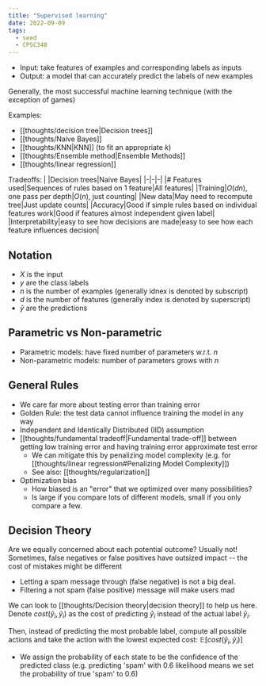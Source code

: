 ```yaml
---
title: "Supervised learning"
date: 2022-09-09
tags:
  - seed
  - CPSC340
---
```


- Input: take features of examples and corresponding labels as inputs
- Output: a model that can accurately predict the labels of new examples

Generally, the most successful machine learning technique (with the exception of games)

Examples:

- [[thoughts/decision tree|Decision trees]]
- [[thoughts/Naive Bayes]]
- [[thoughts/KNN|KNN]] (to fit an appropriate $k$)
- [[thoughts/Ensemble method|Ensemble Methods]]
- [[thoughts/linear regression]]

Tradeoffs:
| |Decision trees|Naive Bayes|
|-|-|-|
|# Features used|Sequences of rules based on 1 feature|All features|
|Training|$O(dn)$, one pass per depth|$O(n)$, just counting|
|New data|May need to recompute tree|Just update counts|
|Accuracy|Good if simple rules based on individual features work|Good if features almost independent given label|
|Interpretability|easy to see how decisions are made|easy to see how each feature influences decision|

## Notation

- $X$ is the input
- $y$ are the class labels
- $n$ is the number of examples (generally idnex is denoted by subscript)
- $d$ is the number of features (generally index is denoted by superscript)
- $\hat y$ are the predictions

## Parametric vs Non-parametric

- Parametric models: have fixed number of parameters w.r.t. $n$
- Non-parametric models: number of parameters grows with $n$

## General Rules

- We care far more about testing error than training error
- Golden Rule: the test data cannot influence training the model in any way
- Independent and Identically Distributed (IID) assumption
- [[thoughts/fundamental tradeoff|Fundamental trade-off]] between getting low training error and having training error approximate test error
  - We can mitigate this by penalizing model complexity (e.g. for [[thoughts/linear regression#Penalizing Model Complexity]])
  - See also: [[thoughts/regularization]]
- Optimization bias
  - How biased is an "error" that we optimized over many possibilities?
  - Is large if you compare lots of different models, small if you only compare a few.

## Decision Theory

Are we equally concerned about each potential outcome? Usually not! Sometimes, false negatives or false positives have outsized impact -- the cost of mistakes might be different

- Letting a spam message through (false negative) is not a big deal.
- Filtering a not spam (false positive) message will make users mad

We can look to [[thoughts/Decision theory|decision theory]] to help us here. Denote $cost(\hat y_i, \tilde y_i)$ as the cost of predicting $\hat y_i$ instead of the actual label $\tilde y_i$.

Then, instead of predicting the most probable label, compute all possible actions and take the action with the lowest expected cost: $\mathbb E [cost(\hat y_i, \tilde y_i)]$

- We assign the probability of each state to be the confidence of the predicted class (e.g. predicting 'spam' with 0.6 likelihood means we set the probability of true 'spam' to 0.6)
